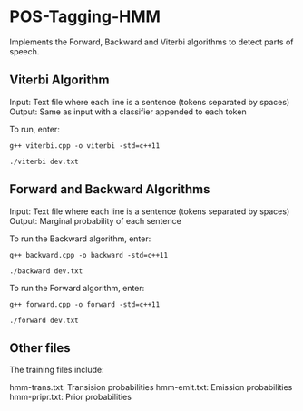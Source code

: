 # POS-Tagging-HMM
Implements the Forward, Backward and Viterbi algorithms to detect parts of speech.

## Viterbi Algorithm
Input: Text file where each line is a sentence (tokens separated by spaces)
Output: Same as input with a classifier appended to each token

To run, enter:

`g++ viterbi.cpp -o viterbi -std=c++11`

`./viterbi dev.txt`


## Forward and Backward Algorithms
Input: Text file where each line is a sentence (tokens separated by spaces)
Output: Marginal probability of each sentence

To run the Backward algorithm, enter:

`g++ backward.cpp -o backward -std=c++11`

`./backward dev.txt`

To run the Forward algorithm, enter:

`g++ forward.cpp -o forward -std=c++11`

`./forward dev.txt`


## Other files
The training files include: 

hmm-trans.txt: Transision probabilities
hmm-emit.txt: Emission probabilities
hmm-pripr.txt: Prior probabilities


